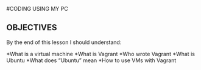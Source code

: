 #CODING USING MY PC

## OBJECTIVES
By the end of this lesson I should understand:

*What is a virtual machine
*What is Vagrant
*Who wrote Vagrant
*What is Ubuntu
*What does “Ubuntu” mean
*How to use VMs with Vagrant

